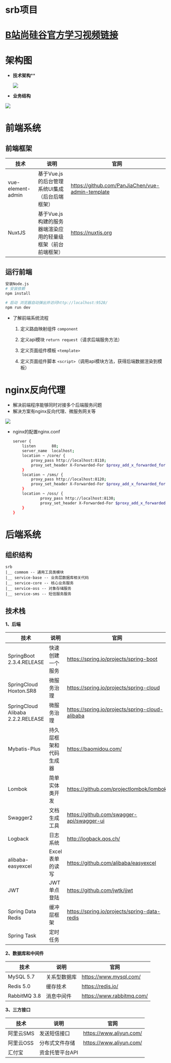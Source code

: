 # srb项目

# [B站尚硅谷官方学习视频链接](https://www.bilibili.com/video/BV1VV411n7nR?spm_id_from=333.999.0.0)

# 架构图

- **技术架构****

  ![](doc/images/项目架构.png)

  

- **业务结构**

![](doc/images/业务结构.png)

# 前端系统

## 前端框架

| 技术              | 说明                                                         | 官网                                             |
| ----------------- | ------------------------------------------------------------ | ------------------------------------------------ |
| vue-element-admin | 基于Vue.js的后台管理系统UI集成（后台后端框架）               | https://github.com/PanJiaChen/vue-admin-template |
| NuxtJS            | 基于Vue.js构建的服务器端渲染应用的轻量级框架（前台前端框架） | https://nuxtjs.org                               |

## 运行前端

```bash
安装Node.js
# 安装依赖
npm install

# 启动 浏览器自动弹出并访问http://localhost:9528/
npm run dev
```

- 了解前端系统流程 

  1. 定义路由映射组件 ```component```

  2. 定义api模块 ```return request```（请求后端服务方法）

  3. 定义页面组件模板 ```<template>```

  4. 定义页面组件脚本 ```<script>```（调用api模块方法，获得后端数据渲染到模板）

     

# nginx反向代理

- 解决前端程序能够同时对接多个后端服务问题
- 解决方案有nginx反向代理、微服务网关等

![](doc/images/nginx反向代理.png)

- nginx的配置nginx.conf

  ```bash
  server {
      listen       80;
      server_name  localhost;
      location ~ /core/ {           
          proxy_pass http://localhost:8110;
          proxy_set_header X-Forwarded-For $proxy_add_x_forwarded_for;
      }
      location ~ /sms/ {           
          proxy_pass http://localhost:8120;
          proxy_set_header X-Forwarded-For $proxy_add_x_forwarded_for;
      }
      location ~ /oss/ {           
              proxy_pass http://localhost:8130;
              proxy_set_header X-Forwarded-For $proxy_add_x_forwarded_for;
      }
  }
  ```

  

# 后端系统



## 组织结构

```
srb 
|__ commom -- 通用工具类模块
|__ service-base -- 业务层数据库相关代码
|__ service-core -- 核心业务服务
|__ service-oss -- 对象存储服务
|__ service-sms -- 短信服务服务
```



## 技术栈

**1、后端**

| 技术                              | 说明                   | 官网                                            |
| --------------------------------- | ---------------------- | ----------------------------------------------- |
| SpringBoot 2.3.4.RELEASE          | 快速创建一个服务       | <https://spring.io/projects/spring-boot>        |
| SpringCloud Hoxton.SR8            | 微服务治理             | https://spring.io/projects/spring-cloud         |
| SpringCloud Alibaba 2.2.2.RELEASE | 微服务治理             | https://spring.io/projects/spring-cloud-alibaba |
| Mybatis-Plus                      | 持久层框架和代码生成器 | https://baomidou.com/                           |
| Lombok                            | 简单实体类开发         | https://github.com/projectlombok/lombok         |
| Swagger2                          | 文档生成工具           | https://github.com/swagger-api/swagger-ui       |
| Logback                           | 日志系统               | http://logback.qos.ch/                          |
| alibaba-easyexcel                 | Excel表单的读写        | https://github.com/alibaba/easyexcel            |
| JWT                               | JWT单点登陆            | https://github.com/jwtk/jjwt                    |
| Spring Data Redis                 | 缓冲层框架             | https://spring.io/projects/spring-data-redis    |
| Spring Task                       | 定时任务               |                                                 |



**2、数据库和中间件**

| 技术         | 说明         | 官网                      |
| ------------ | ------------ | ------------------------- |
| MySQL 5.7    | 关系型数据库 | https://www.mysql.com/    |
| Redis 5.0    | 缓存技术     | https://redis.io/         |
| RabbitMQ 3.8 | 消息中间件   | https://www.rabbitmq.com/ |



**3、三方接口**

| 技术      | 说明            | 官网                    |
| --------- | --------------- | ----------------------- |
| 阿里云SMS | 发送短信接口    | https://www.aliyun.com/ |
| 阿里云OSS | 分布式文件存储  | https://www.aliyun.com/ |
| 汇付宝    | 资金托管平台API |                         |